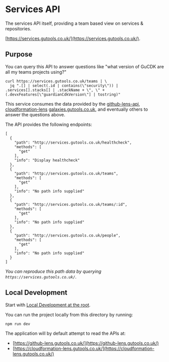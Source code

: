 # Services API

The services API itself, providing a team based view on services & repositories.

[https://services.gutools.co.uk/](https://services.gutools.co.uk/).

## Purpose

You can query this API to answer questions like "what version of GuCDK are all my teams projects using?"

```
curl https://services.gutools.co.uk/teams | \
  jq ".[] | select(.id | contains(\"security\")) | .services[].stacks[] | .stackName + \", \" + (.devxFeatures[\"guardianCdkVersion\"] | tostring)"
```

This service consumes the data provided by the [github-lens-api](../github-lens-api/README.md), [cloudformation-lens](../cloudformation-lens/README.md)
[galaxies.gutools.co.uk](https://galaxies.gutools.co.uk/), and eventually others to answer the questions above.

The API provides the following endpoints:

```
[
  {
    "path": "http://services.gutools.co.uk/healthcheck",
    "methods": [
      "get"
    ],
    "info": "Display healthcheck"
  },
  {
    "path": "http://services.gutools.co.uk/teams",
    "methods": [
      "get"
    ],
    "info": "No path info supplied"
  },
  {
    "path": "http://services.gutools.co.uk/teams/:id",
    "methods": [
      "get"
    ],
    "info": "No path info supplied"
  },
  {
    "path": "http://services.gutools.co.uk/people",
    "methods": [
      "get"
    ],
    "info": "No path info supplied"
  }
]
```

*You can reproduce this path data by querying `https://services.gutools.co.uk/`.*

## Local Development

Start with [Local Development at the root](../../README.md#local-development).

You can run the project locally from this directory by running:

```
npm run dev
```

The application will by default attempt to read the APIs at:

- [https://github-lens.gutools.co.uk/](https://github-lens.gutools.co.uk/)
- [https://cloudformation-lens.gutools.co.uk/](https://cloudformation-lens.gutools.co.uk/)